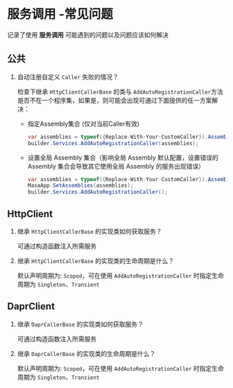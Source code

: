 # 服务调用 -常见问题

记录了使用 **服务调用** 可能遇到的问题以及问题应该如何解决

## 公共

1. 自动注册自定义 `Caller` 失败的情况？

   检查下继承 `HttpClientCallerBase` 的类与 `AddAutoRegistrationCaller`方法是否不在一个程序集，如果是，则可能会出现可通过下面提供的任一方案解决：

   * 指定Assembly集合 (仅对当前Caller有效)

      ```csharp
      var assemblies = typeof({Replace-With-Your-CustomCaller}).Assembly;
      builder.Services.AddAutoRegistrationCaller(assemblies);
      ```

   * 设置全局 Assembly 集合（影响全局 Assembly 默认配置，设置错误的 Assembly 集合会导致其它使用全局 Assembly 的服务出现错误）
   
      ```csharp
      var assemblies = typeof({Replace-With-Your-CustomCaller}).Assembly;
      MasaApp.SetAssemblies(assemblies);
      builder.Services.AddAutoRegistrationCaller();
      ```

## HttpClient

1. 继承 `HttpClientCallerBase` 的实现类如何获取服务？

   可通过构造函数注入所需服务

2. 继承 `HttpClientCallerBase` 的实现类的生命周期是什么？

   默认声明周期为: `Scoped`，可在使用 `AddAutoRegistrationCaller`  时指定生命周期为 `Singleton`、`Transient`

## DaprClient

1. 继承 `DaprCallerBase` 的实现类如何获取服务？

   可通过构造函数注入所需服务

2. 继承 `DaprCallerBase` 的实现类的生命周期是什么？

   默认声明周期为: `Scoped`，可在使用 `AddAutoRegistrationCaller`  时指定生命周期为 `Singleton`、`Transient`
